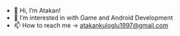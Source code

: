 - 👋 Hi, I’m Atakan!
- 👀 I’m interested in with Game and Android Development
- 📫 How to reach me -> atakankuloglu1997@gmail.com

<!---
At2-cmd/At2-cmd is a ✨ special ✨ repository because its `README.md` (this file) appears on your GitHub profile.
You can click the Preview link to take a look at your changes.
--->
